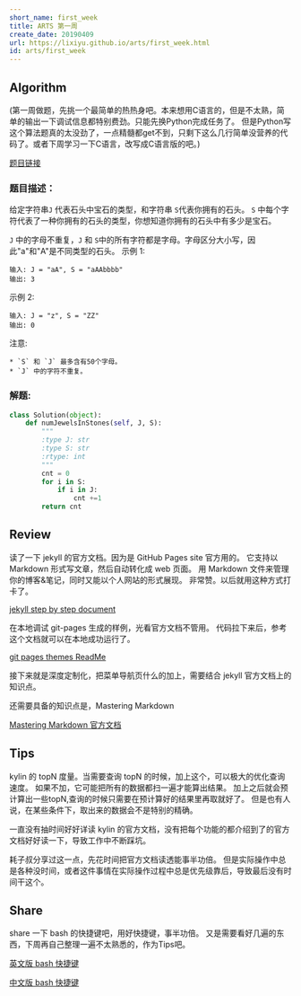```yaml
---
short_name: first_week
title: ARTS 第一周
create_date: 20190409
url: https://lixiyu.github.io/arts/first_week.html
id: arts/first_week
---
```



## AIgorithm

(第一周做题，先挑一个最简单的热热身吧。本来想用C语言的，但是不太熟，简单的输出一下调试信息都特别费劲。只能先换Python完成任务了。
但是Python写这个算法题真的太没劲了，一点精髓都get不到，只剩下这么几行简单没营养的代码了。或者下周学习一下C语言，改写成C语言版的吧。)

[题目链接](https://leetcode-cn.com/problems/jewels-and-stones/)

### 题目描述：

 给定字符串`J` 代表石头中宝石的类型，和字符串 `S`代表你拥有的石头。 `S` 中每个字符代表了一种你拥有的石头的类型，你想知道你拥有的石头中有多少是宝石。

 `J` 中的字母不重复，`J` 和 `S`中的所有字符都是字母。字母区分大小写，因此"a"和"A"是不同类型的石头。
示例 1:
```
输入: J = "aA", S = "aAAbbbb"
输出: 3
```
示例 2:
```
输入: J = "z", S = "ZZ"
输出: 0
```
注意:

    * `S` 和 `J` 最多含有50个字母。
    * `J` 中的字符不重复。

### 解题:
```python
class Solution(object):
    def numJewelsInStones(self, J, S):
        """
        :type J: str
        :type S: str
        :rtype: int
        """
        cnt = 0
        for i in S:
            if i in J:
                cnt +=1
        return cnt

```


## Review

读了一下 jekyll 的官方文档。因为是 GitHub Pages site 官方用的。
它支持以 Markdown 形式写文章，然后自动转化成 web 页面。
用 Markdown 文件来管理你的博客&笔记，同时又能以个人网站的形式展现。
非常赞。以后就用这种方式打卡了。

[jekyll step by step document](https://jekyllrb.com/docs/step-by-step/01-setup/)


在本地调试 git-pages 生成的样例，光看官方文档不管用。
代码拉下来后，参考这个文档就可以在本地成功运行了。

[git pages themes ReadMe](https://github.com/pages-themes/hacker)

接下来就是深度定制化，把菜单导航页什么的加上，需要结合 jekyll 官方文档上的知识点。

还需要具备的知识点是，Mastering Markdown

[Mastering Markdown 官方文档](https://guides.github.com/features/mastering-markdown/)

## Tips

kylin 的 topN 度量。当需要查询 topN 的时候，加上这个，可以极大的优化查询速度。
如果不加，它可能把所有的数据都扫一遍才能算出结果。
加上之后就会预计算出一些topN,查询的时候只需要在预计算好的结果里再取就好了。
但是也有人说，在某些条件下，取出来的数据会不是特别的精确。

一直没有抽时间好好详读 kylin 的官方文档，没有把每个功能的都介绍到了的官方文档好好读一下，导致工作中不断踩坑。

耗子叔分享过这一点，先花时间把官方文档读透能事半功倍。
但是实际操作中总是各种没时间，或者这件事情在实际操作过程中总是优先级靠后，导致最后没有时间干这个。


## Share
 share 一下 bash 的快捷键吧，用好快捷键，事半功倍。
 又是需要看好几遍的东西，下周再自己整理一遍不太熟悉的，作为Tips吧。
 
 [英文版 bash 快捷键](https://www.howtogeek.com/howto/ubuntu/keyboard-shortcuts-for-bash-command-shell-for-ubuntu-debian-suse-redhat-linux-etc/)

 [中文版 bash 快捷键](https://linuxtoy.org/archives/bash-shortcuts.html)
